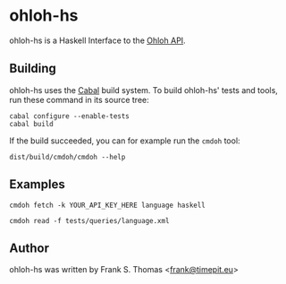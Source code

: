 ohloh-hs
========

ohloh-hs is a Haskell Interface to the [Ohloh API][].

[Ohloh API]: http://meta.ohloh.net/getting_started/

Building
--------

ohloh-hs uses the [Cabal](http://www.haskell.org/cabal/) build system.
To build ohloh-hs' tests and tools, run these command in its source tree:

    cabal configure --enable-tests
    cabal build

If the build succeeded, you can for example run the `cmdoh` tool:

    dist/build/cmdoh/cmdoh --help

Examples
--------

    cmdoh fetch -k YOUR_API_KEY_HERE language haskell

    cmdoh read -f tests/queries/language.xml


Author
------

ohloh-hs was written by Frank S. Thomas <<frank@timepit.eu>>
